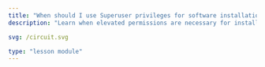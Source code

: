 ```yaml
---
title: "When should I use Superuser privileges for software installation?"
description: "Learn when elevated permissions are necessary for installations or system changes and how to use them securely."

svg: /circuit.svg

type: "lesson module"
---
```

